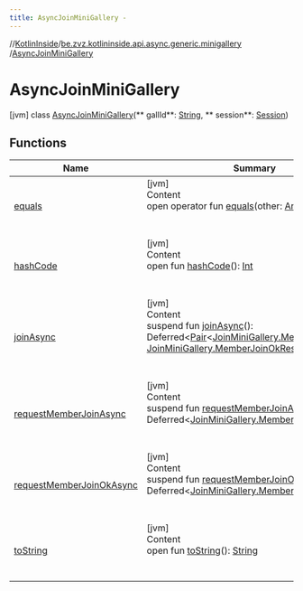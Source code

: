 ```yaml
---
title: AsyncJoinMiniGallery -
---
```

//[KotlinInside](../../index.md)/[be.zvz.kotlininside.api.async.generic.minigallery](../index.md)
/[AsyncJoinMiniGallery](index.md)

# AsyncJoinMiniGallery

[jvm] class [AsyncJoinMiniGallery](index.md)(**
gallId**: [String](https://kotlinlang.org/api/latest/jvm/stdlib/kotlin/-string/index.html), **
session**: [Session](../../be.zvz.kotlininside.session/-session/index.md))

## Functions

|  Name|  Summary| 
|---|---|
| <a name="kotlin/Any/equals/#kotlin.Any?/PointingToDeclaration/"></a>[equals](../../be.zvz.kotlininside.utils/-string-util/-companion/index.md#%5Bkotlin%2FAny%2Fequals%2F%23kotlin.Any%3F%2FPointingToDeclaration%2F%5D%2FFunctions%2F49489957)| <a name="kotlin/Any/equals/#kotlin.Any?/PointingToDeclaration/"></a>[jvm]  <br>Content  <br>open operator fun [equals](../../be.zvz.kotlininside.utils/-string-util/-companion/index.md#%5Bkotlin%2FAny%2Fequals%2F%23kotlin.Any%3F%2FPointingToDeclaration%2F%5D%2FFunctions%2F49489957)(other: [Any](https://kotlinlang.org/api/latest/jvm/stdlib/kotlin/-any/index.html)?): [Boolean](https://kotlinlang.org/api/latest/jvm/stdlib/kotlin/-boolean/index.html)  <br><br><br>
| <a name="kotlin/Any/hashCode/#/PointingToDeclaration/"></a>[hashCode](../../be.zvz.kotlininside.utils/-string-util/-companion/index.md#%5Bkotlin%2FAny%2FhashCode%2F%23%2FPointingToDeclaration%2F%5D%2FFunctions%2F49489957)| <a name="kotlin/Any/hashCode/#/PointingToDeclaration/"></a>[jvm]  <br>Content  <br>open fun [hashCode](../../be.zvz.kotlininside.utils/-string-util/-companion/index.md#%5Bkotlin%2FAny%2FhashCode%2F%23%2FPointingToDeclaration%2F%5D%2FFunctions%2F49489957)(): [Int](https://kotlinlang.org/api/latest/jvm/stdlib/kotlin/-int/index.html)  <br><br><br>
| <a name="be.zvz.kotlininside.api.async.generic.minigallery/AsyncJoinMiniGallery/joinAsync/#/PointingToDeclaration/"></a>[joinAsync](join-async.md)| <a name="be.zvz.kotlininside.api.async.generic.minigallery/AsyncJoinMiniGallery/joinAsync/#/PointingToDeclaration/"></a>[jvm]  <br>Content  <br>suspend fun [joinAsync](join-async.md)(): Deferred<[Pair](https://kotlinlang.org/api/latest/jvm/stdlib/kotlin/-pair/index.html)<[JoinMiniGallery.MemberJoinResult](../../be.zvz.kotlininside.api.generic.minigallery/-join-mini-gallery/-member-join-result/index.md), [JoinMiniGallery.MemberJoinOkResult](../../be.zvz.kotlininside.api.generic.minigallery/-join-mini-gallery/-member-join-ok-result/index.md)>>  <br><br><br>
| <a name="be.zvz.kotlininside.api.async.generic.minigallery/AsyncJoinMiniGallery/requestMemberJoinAsync/#/PointingToDeclaration/"></a>[requestMemberJoinAsync](request-member-join-async.md)| <a name="be.zvz.kotlininside.api.async.generic.minigallery/AsyncJoinMiniGallery/requestMemberJoinAsync/#/PointingToDeclaration/"></a>[jvm]  <br>Content  <br>suspend fun [requestMemberJoinAsync](request-member-join-async.md)(): Deferred<[JoinMiniGallery.MemberJoinResult](../../be.zvz.kotlininside.api.generic.minigallery/-join-mini-gallery/-member-join-result/index.md)>  <br><br><br>
| <a name="be.zvz.kotlininside.api.async.generic.minigallery/AsyncJoinMiniGallery/requestMemberJoinOkAsync/#/PointingToDeclaration/"></a>[requestMemberJoinOkAsync](request-member-join-ok-async.md)| <a name="be.zvz.kotlininside.api.async.generic.minigallery/AsyncJoinMiniGallery/requestMemberJoinOkAsync/#/PointingToDeclaration/"></a>[jvm]  <br>Content  <br>suspend fun [requestMemberJoinOkAsync](request-member-join-ok-async.md)(): Deferred<[JoinMiniGallery.MemberJoinOkResult](../../be.zvz.kotlininside.api.generic.minigallery/-join-mini-gallery/-member-join-ok-result/index.md)>  <br><br><br>
| <a name="kotlin/Any/toString/#/PointingToDeclaration/"></a>[toString](../../be.zvz.kotlininside.utils/-string-util/-companion/index.md#%5Bkotlin%2FAny%2FtoString%2F%23%2FPointingToDeclaration%2F%5D%2FFunctions%2F49489957)| <a name="kotlin/Any/toString/#/PointingToDeclaration/"></a>[jvm]  <br>Content  <br>open fun [toString](../../be.zvz.kotlininside.utils/-string-util/-companion/index.md#%5Bkotlin%2FAny%2FtoString%2F%23%2FPointingToDeclaration%2F%5D%2FFunctions%2F49489957)(): [String](https://kotlinlang.org/api/latest/jvm/stdlib/kotlin/-string/index.html)  <br><br><br>

